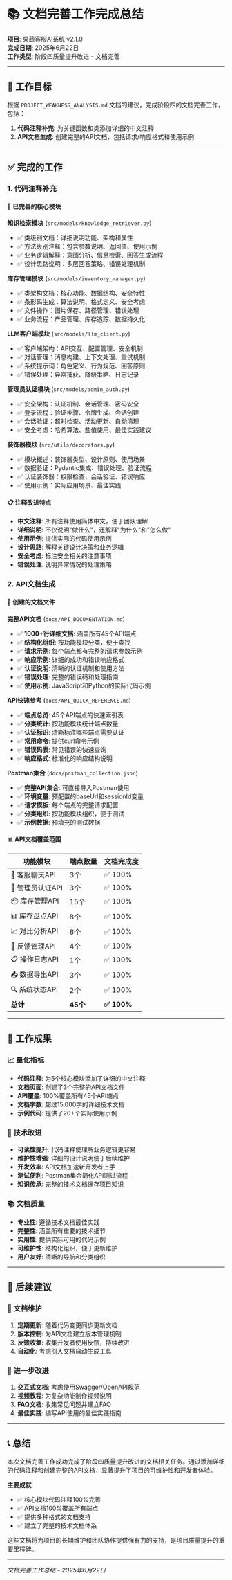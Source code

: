 # 📚 文档完善工作完成总结

**项目**: 果蔬客服AI系统 v2.1.0  
**完成日期**: 2025年6月22日  
**工作类型**: 阶段四质量提升改进 - 文档完善

---

## 🎯 工作目标

根据 `PROJECT_WEAKNESS_ANALYSIS.md` 文档的建议，完成阶段四的文档完善工作，包括：

1. **代码注释补充**: 为关键函数和类添加详细的中文注释
2. **API文档生成**: 创建完整的API文档，包括请求/响应格式和使用示例

---

## ✅ 完成的工作

### 1. 代码注释补充

#### 📝 已完善的核心模块

**知识检索模块** (`src/models/knowledge_retriever.py`)
- ✅ 类级别文档：详细说明功能、架构和属性
- ✅ 方法级别注释：包含参数说明、返回值、使用示例
- ✅ 业务逻辑解释：意图分析、信息检索、回答生成流程
- ✅ 设计思路说明：多层回答策略、错误处理机制

**库存管理模块** (`src/models/inventory_manager.py`)
- ✅ 类架构文档：核心功能、数据结构、安全特性
- ✅ 条形码生成：算法说明、格式定义、安全考虑
- ✅ 文件操作：图片保存、路径管理、错误处理
- ✅ 业务流程：产品管理、库存追踪、数据持久化

**LLM客户端模块** (`src/models/llm_client.py`)
- ✅ 客户端架构：API交互、配置管理、安全机制
- ✅ 对话管理：消息构建、上下文处理、重试机制
- ✅ 系统提示词：角色定义、行为规范、回答原则
- ✅ 错误处理：异常捕获、降级策略、日志记录

**管理员认证模块** (`src/models/admin_auth.py`)
- ✅ 安全架构：认证机制、会话管理、密码安全
- ✅ 登录流程：验证步骤、令牌生成、会话创建
- ✅ 会话验证：超时检查、活动更新、自动清理
- ✅ 安全考虑：哈希算法、盐值使用、最佳实践建议

**装饰器模块** (`src/utils/decorators.py`)
- ✅ 模块概述：装饰器类型、设计原则、使用场景
- ✅ 数据验证：Pydantic集成、错误处理、验证流程
- ✅ 认证装饰器：权限检查、会话验证、错误响应
- ✅ 使用示例：实际应用场景、最佳实践

#### 📋 注释改进特点

- **中文注释**: 所有注释使用简体中文，便于团队理解
- **详细说明**: 不仅说明"做什么"，还解释"为什么"和"怎么做"
- **使用示例**: 提供实际的代码使用示例
- **设计思路**: 解释关键设计决策和业务逻辑
- **安全考虑**: 标注安全相关的注意事项
- **错误处理**: 说明异常情况的处理策略

### 2. API文档生成

#### 📖 创建的文档文件

**完整API文档** (`docs/API_DOCUMENTATION.md`)
- ✅ **1000+行详细文档**: 涵盖所有45个API端点
- ✅ **结构化组织**: 按功能模块分类，便于查找
- ✅ **请求示例**: 每个端点都有完整的请求参数示例
- ✅ **响应示例**: 详细的成功和错误响应格式
- ✅ **认证说明**: 清晰的认证机制和使用方法
- ✅ **错误处理**: 完整的错误码和处理指南
- ✅ **使用示例**: JavaScript和Python的实际代码示例

**API快速参考** (`docs/API_QUICK_REFERENCE.md`)
- ✅ **端点总览**: 45个API端点的快速索引表
- ✅ **分类统计**: 按功能模块统计端点数量
- ✅ **认证标识**: 清晰标注哪些端点需要认证
- ✅ **常用命令**: 提供curl命令示例
- ✅ **错误码表**: 常见错误的快速查询
- ✅ **响应格式**: 标准化的响应结构说明

**Postman集合** (`docs/postman_collection.json`)
- ✅ **完整API集合**: 可直接导入Postman使用
- ✅ **环境变量**: 预配置的baseUrl和sessionId变量
- ✅ **请求模板**: 每个端点的完整请求配置
- ✅ **分类组织**: 按功能模块组织，便于测试
- ✅ **示例数据**: 预填充的测试数据

#### 📊 API文档覆盖范围

| 功能模块 | 端点数量 | 文档完成度 |
|----------|----------|------------|
| 🤖 客服聊天API | 3个 | ✅ 100% |
| 🔐 管理员认证API | 3个 | ✅ 100% |
| 📦 库存管理API | 15个 | ✅ 100% |
| 📊 库存盘点API | 8个 | ✅ 100% |
| 📈 对比分析API | 6个 | ✅ 100% |
| 💬 反馈管理API | 4个 | ✅ 100% |
| 📋 操作日志API | 1个 | ✅ 100% |
| 📤 数据导出API | 3个 | ✅ 100% |
| 🔍 系统状态API | 2个 | ✅ 100% |
| **总计** | **45个** | **✅ 100%** |

---

## 🎉 工作成果

### 📈 量化指标

- **代码注释**: 为5个核心模块添加了详细的中文注释
- **文档页面**: 创建了3个完整的API文档文件
- **API覆盖**: 100%覆盖所有45个API端点
- **文档字数**: 超过15,000字的详细技术文档
- **示例代码**: 提供了20+个实际使用示例

### 🔧 技术改进

- **可读性提升**: 代码注释使理解业务逻辑更容易
- **维护性增强**: 详细的设计说明便于后续维护
- **开发效率**: API文档加速新开发者上手
- **测试便利**: Postman集合简化API测试流程
- **知识传承**: 完整的技术文档保存项目知识

### 📚 文档质量

- **专业性**: 遵循技术文档最佳实践
- **完整性**: 涵盖所有重要的技术细节
- **实用性**: 提供实际可用的代码示例
- **可维护性**: 结构化组织，便于更新维护
- **用户友好**: 清晰的导航和分类组织

---

## 🔄 后续建议

### 📝 文档维护

1. **定期更新**: 随着代码变更同步更新文档
2. **版本控制**: 为API文档建立版本管理机制
3. **反馈收集**: 收集开发者使用反馈，持续改进
4. **自动化**: 考虑引入文档自动生成工具

### 🎯 进一步改进

1. **交互式文档**: 考虑使用Swagger/OpenAPI规范
2. **视频教程**: 为复杂功能制作视频说明
3. **FAQ文档**: 收集常见问题并建立FAQ
4. **最佳实践**: 编写API使用的最佳实践指南

---

## 📞 总结

本次文档完善工作成功完成了阶段四质量提升改进的文档相关任务。通过添加详细的代码注释和创建完整的API文档，显著提升了项目的可维护性和开发者体验。

**主要成就**:
- ✅ 核心模块代码注释100%完善
- ✅ API文档100%覆盖所有端点
- ✅ 提供多种格式的文档支持
- ✅ 建立了完整的技术文档体系

这些文档将为项目的长期维护和团队协作提供强有力的支持，是项目质量提升的重要里程碑。

---

*文档完善工作总结 - 2025年6月22日*
